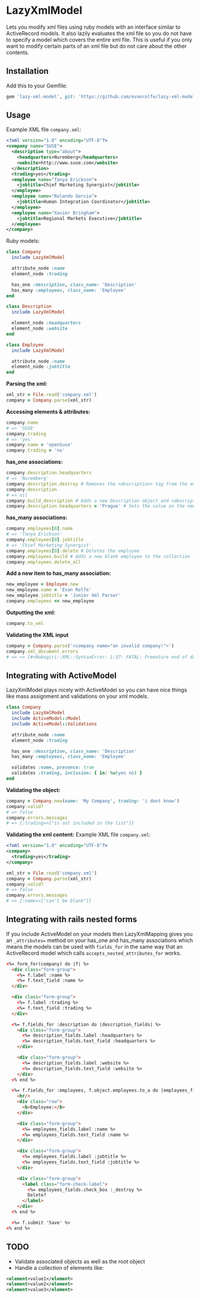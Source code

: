 # LazyXmlModel
Lets you modify xml files using ruby models with an interface similar to ActiveRecord models. It also lazily evaluates the xml file so you do not have to specify a model which covers the entire xml file. This is useful if you only want to modify certain parts of an xml file but do not care about the other contents.

## Installation
Add this to your Gemfile:
```ruby
gem 'lazy-xml-model', git: 'https://github.com/evanrolfe/lazy-xml-model'
```
## Usage
Example XML file `company.xml`:
```xml
<?xml version="1.0" encoding="UTF-8"?>
<company name="SUSE">
  <description type="about">
    <headquarters>Nuremberg</headquarters>
    <website>http://www.suse.com</website>
  </description>
  <trading>yes</trading>
  <employee name="Tanya Erickson">
    <jobtitle>Chief Marketing Synergist</jobtitle>
  </employee>
  <employee name="Rolando Garcia">
    <jobtitle>Human Integration Coordinator</jobtitle>
  </employee>
  <employee name="Xavier Bringham">
    <jobtitle>Regional Markets Executive</jobtitle>
  </employee>
</company>
```
Ruby models:
```ruby
class Company
  include LazyXmlModel

  attribute_node :name
  element_node :trading

  has_one :description, class_name: 'Description'
  has_many :employees, class_name: 'Employee'
end

class Description
  include LazyXmlModel

  element_node :headquarters
  element_node :website
end

class Employee
  include LazyXmlModel

  attribute_node :name
  element_node :jobtitle
end
```
**Parsing the xml:**
```ruby
xml_str = File.read('company.xml')
company = Company.parse(xml_str)
```

**Accessing elements & attributes:**
```ruby
company.name
# => 'SUSE'
company.trading
# => 'yes'
company.name = 'openSuse'
company.trading = 'no'
```
**has_one associations:**
```ruby
company.description.headquarters
# => 'Nuremberg'
company.description.destroy # Removes the <description> tag from the xml
company.description
# => nil
company.build_description # Adds a new Description object and <description/> tag
company.description.headquarters = 'Prague' # Sets the value on the new description
```
**has_many associations:**
```ruby
company.employees[0].name
# => 'Tanya Erickson'
company.employees[0].jobtitle
# => 'Chief Marketing Synergist'
company.employees[0].delete # Deletes the employee
company.employees.build # Adds a new blank employee to the collection
company.employees.delete_all
```
**Add a new item to has_many association:**
```ruby
new_employee = Employee.new
new_employee.name = 'Evan Rolfe'
new_employee.jobtitle = 'Junior Xml Parser'
company.employees << new_employee
```
**Outputting the xml:**
```ruby
company.to_xml
```

**Validating the XML input**
```ruby
company = Company.parse('<company name="an invalid company!">')
company.xml_document.errors
# => => [#<Nokogiri::XML::SyntaxError: 1:37: FATAL: Premature end of data in tag company line 1>]
```

## Integrating with ActiveModel

LazyXmlModel plays nicely with ActiveModel so you can have nice things like mass assignment and validations on your xml models.
```ruby
class Company
  include LazyXmlModel
  include ActiveModel::Model
  include ActiveModel::Validations

  attribute_node :name
  element_node :trading

  has_one :description, class_name: 'Description'
  has_many :employees, class_name: 'Employee'

  validates :name, presence: true
  validates :trading, inclusion: { in: %w(yes no) }
end
```

**Validating the object:**
```ruby
company = Company.new(name: 'My Company', trading: 'i dont know')
company.valid?
# => false
company.errors.messages
# => {:trading=>["is not included in the list"]}
```

**Validating the xml content:**
Example XML file `company.xml`:
```xml
<?xml version="1.0" encoding="UTF-8"?>
<company>
  <trading>yes</trading>
</company>
```
```ruby
xml_str = File.read('company.xml')
company = Company.parse(xml_str)
company.valid?
# => false
company.errors.messages
# => {:name=>["can't be blank"]}
```
## Integrating with rails nested forms
If you include ActiveModel on your models then LazyXmlMapping gives you an `_attributes=` method on your has_one and has_many associations which means the models can be used with `fields_for` in the same way that an ActiveRecord model which calls `accepts_nested_attributes_for` works.

```html
<%= form_for(company) do |f| %>
  <div class="form-group">
    <%= f.label :name %>
    <%= f.text_field :name %>
  </div>

  <div class="form-group">
    <%= f.label :trading %>
    <%= f.text_field :trading %>
  </div>

  <%= f.fields_for :description do |description_fields| %>
    <div class="form-group">
      <%= description_fields.label :headquarters %>
      <%= description_fields.text_field :headquarters %>
    </div>

    <div class="form-group">
      <%= description_fields.label :website %>
      <%= description_fields.text_field :website %>
    </div>
  <% end %>

  <%= f.fields_for :employees, f.object.employees.to_a do |employees_fields| %>
    <hr/>
    <div class="row">
      <b>Employee:</b>
    </div>

    <div class="form-group">
      <%= employees_fields.label :name %>
      <%= employees_fields.text_field :name %>
    </div>

    <div class="form-group">
      <%= employees_fields.label :jobtitle %>
      <%= employees_fields.text_field :jobtitle %>
    </div>

    <div class="form-group">
      <label class="form-check-label">
        <%= employees_fields.check_box :_destroy %>
        Delete?
      </label>
    </div>
  <% end %>

  <%= f.submit 'Save' %>
<% end %>

```

## TODO

* Validate associated objects as well as the root object
* Handle a collection of elements like:
```xml
<element>value1</element>
<element>value2</element>
<element>value3</element>
```
